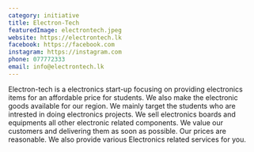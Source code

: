 ```yaml
---
category: initiative
title: Electron-Tech
featuredImage: electrontech.jpeg
website: https://electrontech.lk
facebook: https://facebook.com
instagram: https://instagram.com
phone: 077772333
email: info@electrontech.lk
---
```


Electron-tech is a electronics start-up focusing on providing electronics items for an affordable price for students. We also make the electronic goods available for our region. We mainly target the students who are intrested in doing electronics projects.
We sell electronics boards and equipments all other electronic related components. We value our customers and delivering them as soon as possible. Our prices are reasonable. We also provide various Electronics related services for you.
